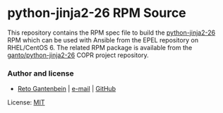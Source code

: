 # python-jinja2-26 RPM Source

This repository contains the RPM spec file to build the [python-jinja2-26](https://github.com/pallets/jinja)
RPM which can be used with Ansible from the EPEL repository on RHEL/CentOS 6.
The related RPM package is available from the [ganto/python-jinja2-26](https://copr.fedorainfracloud.org/coprs/ganto/python-jinja2-26/)
COPR project repository.

### Author and license

- [Reto Gantenbein](https://linuxmonk.ch/) | [e-mail](mailto:reto.gantenbein@linuxmonk.ch) | [GitHub](https://github.com/ganto)

License: [MIT](https://tldrlegal.com/license/mit-license)
